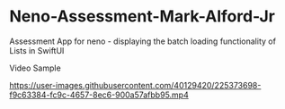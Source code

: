 # Neno-Assessment-Mark-Alford-Jr
Assessment App for neno - displaying the batch loading functionality of Lists in SwiftUI

Video Sample



https://user-images.githubusercontent.com/40129420/225373698-f9c63384-fc9c-4657-8ec6-900a57afbb95.mp4



